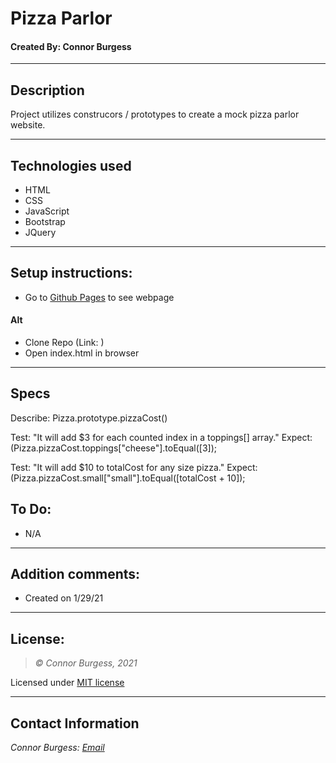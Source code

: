 # Pizza Parlor
#### Created By: Connor Burgess

* * *

## Description  
Project utilizes construcors / prototypes to create a mock pizza parlor website.

* * *

## Technologies used
* HTML
* CSS
* JavaScript
* Bootstrap
* JQuery

* * *

## Setup instructions:  
* Go to [Github Pages](Link) to see webpage
#### Alt
* Clone Repo (Link: )
* Open index.html in browser

* * *

## Specs

Describe: 
Pizza.prototype.pizzaCost()

Test: "It will add $3 for each counted index in a toppings[] array." 
Expect: (Pizza.pizzaCost.toppings["cheese"].toEqual([3]);

Test: "It will add $10 to totalCost for any size pizza." 
Expect: (Pizza.pizzaCost.small["small"].toEqual([totalCost + 10]);



## To Do:
* N/A

* * *

## Addition comments:
* Created on 1/29/21  

* * *

## License:
> *&copy; Connor Burgess, 2021*

Licensed under [MIT license](https://mit-license.org/)

* * *

## Contact Information
_Connor Burgess: [Email](connorburgesscodes@gmail.com)_